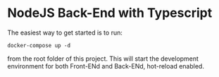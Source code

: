 # NodeJS Back-End with Typescript

The easiest way to get started is to run:
```
docker-compose up -d
```
from the root folder of this project. This will start the development environment for both Front-ENd and Back-ENd, hot-reload enabled.